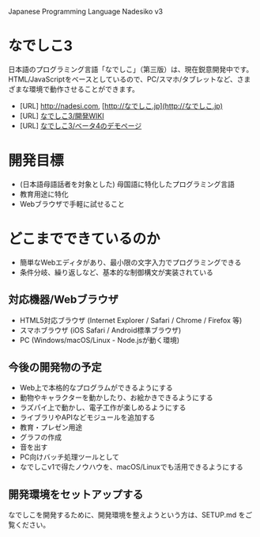 Japanese Programming Language Nadesiko v3 

# なでしこ3

日本語のプログラミング言語「なでしこ」（第三版）は、現在鋭意開発中です。
HTML/JavaScriptをベースとしているので、PC/スマホ/タブレットなど、さまざまな環境で動作させることができます。

- [URL] http://nadesi.com, [http://なでしこ.jp](http://なでしこ.jp)
- [URL] [なでしこ3/開発WIKI](http://nadesi.com/dev/wiki/go.php?351)
- [URL] [なでしこ3/ベータ4のデモページ](https://nadesi.com/v3/0.0.4/demo/index.html)

# 開発目標

- (日本語母語話者を対象とした) 母国語に特化したプログラミング言語
- 教育用途に特化
- Webブラウザで手軽に試せること

# どこまでできているのか

 - 簡単なWebエディタがあり、最小限の文字入力でプログラミングできる
- 条件分岐、繰り返しなど、基本的な制御構文が実装されている

## 対応機器/Webブラウザ

- HTML5対応ブラウザ (Internet Explorer / Safari / Chrome / Firefox 等)
- スマホブラウザ (iOS Safari / Android標準ブラウザ)
- PC (Windows/macOS/Linux - Node.jsが動く環境)

## 今後の開発物の予定

- Web上で本格的なプログラムができるようにする
- 動物やキャラクターを動かしたり、お絵かきできるようにする
- ラズパイ上で動かし、電子工作が楽しめるようにする
- ライブラリやAPIなどモジュールを追加する
- 教育・プレゼン用途
- グラフの作成
- 音を出す
- PC向けバッチ処理ツールとして
- なでしこv1で得たノウハウを、macOS/Linuxでも活用できるようにする

## 開発環境をセットアップする

なでしこを開発するために、開発環境を整えようという方は、SETUP.md をご覧ください。

